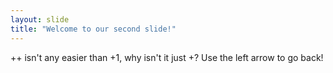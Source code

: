 ```yaml
---
layout: slide
title: "Welcome to our second slide!"
---
```

++ isn't any easier than +1, why isn't it just +?
Use the left arrow to go back!

